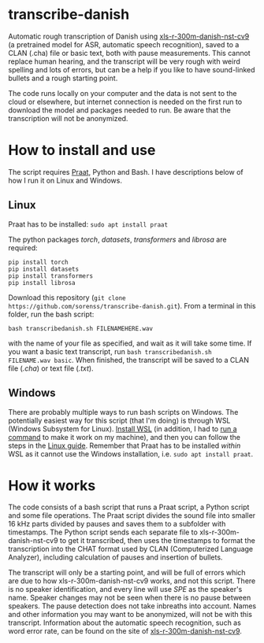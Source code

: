 # transcribe-danish

Automatic rough transcription of Danish using [xls-r-300m-danish-nst-cv9](https://huggingface.co/chcaa/xls-r-300m-danish-nst-cv9) (a pretrained model for ASR, automatic speech recognition), saved to a CLAN (.cha) file or basic text, both with pause measurements. This cannot replace human hearing, and the transcript will be very rough with weird spelling and lots of errors, but can be a help if you like to have sound-linked bullets and a rough starting point. 

The code runs locally on your computer and the data is not sent to the cloud or elsewhere, but internet connection is needed on the first run to download the model and packages needed to run. Be aware that the transcription will not be anonymized.

# How to install and use

The script requires [Praat](https://www.fon.hum.uva.nl/praat/), Python and Bash. I have descriptions below of how I run it on Linux and Windows.

## Linux

Praat has to be installed: `sudo apt install praat`

The python packages *torch*, *datasets*, *transformers* and *librosa* are required:

	pip install torch
	pip install datasets
	pip install transformers
	pip install librosa

Download this repository (`git clone https://github.com/sorenss/transcribe-danish.git`). From a terminal in this folder, run the bash script:

	bash transcribedanish.sh FILENAMEHERE.wav

with the name of your file as specified, and wait as it will take some time. If you want a basic text transcript, run `bash transcribedanish.sh FILENAME.wav basic`. When finished, the transcript will be saved to a CLAN file (*.cha*) or text file (*.txt*).

## Windows

There are probably multiple ways to run bash scripts on Windows. The potentially easiest way for this script (that I'm doing) is through WSL (Windows Subsystem for Linux). [Install WSL](https://learn.microsoft.com/en-us/windows/wsl/install) (in addition, I had to [run a command](https://github.com/microsoft/WSL/issues/5256#issuecomment-1122304369) to make it work on my machine), and then you can follow the steps in the [Linux guide](#Linux). Remember that Praat has to be installed *within* WSL as it cannot use the Windows installation, i.e. `sudo apt install praat`.

# How it works

The code consists of a bash script that runs a Praat script, a Python script and some file operations. The Praat script divides the sound file into smaller 16 kHz parts divided by pauses and saves them to a subfolder with timestamps. The Python script sends each separate file to xls-r-300m-danish-nst-cv9 to get it transcribed, then uses the timestamps to format the transcription into the CHAT format used by CLAN (Computerized Language Analyzer), including calculation of pauses and insertion of bullets.

The transcript will only be a starting point, and will be full of errors which are due to how xls-r-300m-danish-nst-cv9 works, and not this script. There is no speaker identification, and every line will use *SPE* as the speaker's name. Speaker changes may not be seen when there is no pause between speakers. The pause detection does not take inbreaths into account. Names and other information you may want to be anonymized, will not be with this transcript. Information about the automatic speech recognition, such as word error rate, can be found on the site of [xls-r-300m-danish-nst-cv9](https://huggingface.co/chcaa/xls-r-300m-danish-nst-cv9/discussions).
